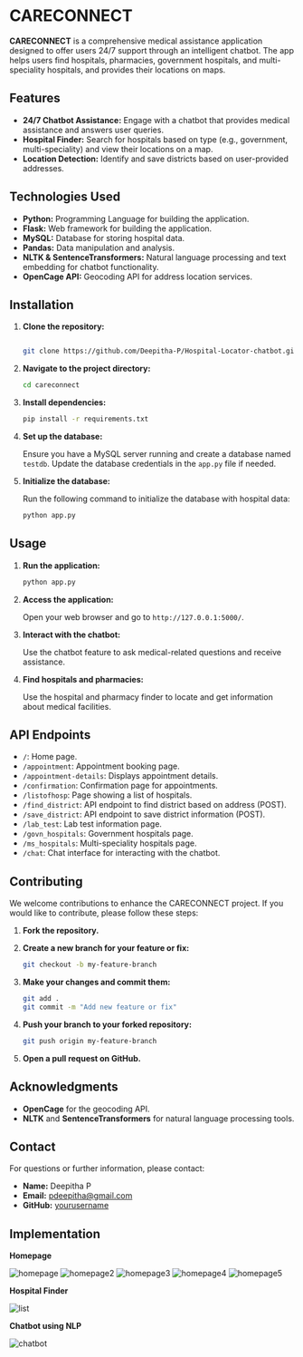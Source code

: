 # CARECONNECT

**CARECONNECT** is a comprehensive medical assistance application designed to offer users 24/7 support through an intelligent chatbot. The app helps users find hospitals, pharmacies, government hospitals, and multi-speciality hospitals, and provides their locations on maps. 

## Features

- **24/7 Chatbot Assistance:** Engage with a chatbot that provides medical assistance and answers user queries.
- **Hospital Finder:** Search for hospitals based on type (e.g., government, multi-speciality) and view their locations on a map.
- **Location Detection:** Identify and save districts based on user-provided addresses.

## Technologies Used

- **Python:** Programming Language for building the application.
- **Flask:** Web framework for building the application.
- **MySQL:** Database for storing hospital data.
- **Pandas:** Data manipulation and analysis.
- **NLTK & SentenceTransformers:** Natural language processing and text embedding for chatbot functionality.
- **OpenCage API:** Geocoding API for address location services.

## Installation

1. **Clone the repository:**

    ```bash
    
    git clone https://github.com/Deepitha-P/Hospital-Locator-chatbot.git
    ```

2. **Navigate to the project directory:**

    ```bash
    cd careconnect
    ```

3. **Install dependencies:**

    ```bash
    pip install -r requirements.txt
    ```

4. **Set up the database:**

    Ensure you have a MySQL server running and create a database named `testdb`. Update the database credentials in the `app.py` file if needed.

5. **Initialize the database:**

    Run the following command to initialize the database with hospital data:

    ```bash
    python app.py
    ```

## Usage

1. **Run the application:**

    ```bash
    python app.py
    ```

2. **Access the application:**
   
    Open your web browser and go to `http://127.0.0.1:5000/`.

3. **Interact with the chatbot:**

    Use the chatbot feature to ask medical-related questions and receive assistance.

4. **Find hospitals and pharmacies:**

    Use the hospital and pharmacy finder to locate and get information about medical facilities.

## API Endpoints

- `/`: Home page.
- `/appointment`: Appointment booking page.
- `/appointment-details`: Displays appointment details.
- `/confirmation`: Confirmation page for appointments.
- `/listofhosp`: Page showing a list of hospitals.
- `/find_district`: API endpoint to find district based on address (POST).
- `/save_district`: API endpoint to save district information (POST).
- `/lab_test`: Lab test information page.
- `/govn_hospitals`: Government hospitals page.
- `/ms_hospitals`: Multi-speciality hospitals page.
- `/chat`: Chat interface for interacting with the chatbot.

## Contributing

We welcome contributions to enhance the CARECONNECT project. If you would like to contribute, please follow these steps:

1. **Fork the repository.**
2. **Create a new branch for your feature or fix:**

    ```bash
    git checkout -b my-feature-branch
    ```

3. **Make your changes and commit them:**

    ```bash
    git add .
    git commit -m "Add new feature or fix"
    ```

4. **Push your branch to your forked repository:**

    ```bash
    git push origin my-feature-branch
    ```

5. **Open a pull request on GitHub.**


## Acknowledgments

- **OpenCage** for the geocoding API.
- **NLTK** and **SentenceTransformers** for natural language processing tools.

## Contact

For questions or further information, please contact:

- **Name:** Deepitha P
- **Email:** pdeepitha@gmail.com
- **GitHub:** [yourusername](https://github.com/Deepitha-P)

## Implementation

**Homepage**

![homepage](https://github.com/user-attachments/assets/1c5b262d-3289-4cd6-8529-925d4ddde901)
![homepage2](https://github.com/user-attachments/assets/76550882-fec3-4227-a236-7fae04ef9d53)
![homepage3](https://github.com/user-attachments/assets/588921b4-55b3-4762-8b0d-bf658e2b767e)
![homepage4](https://github.com/user-attachments/assets/6964b48c-272b-4c28-a003-eae0019c2ccf)
![homepage5](https://github.com/user-attachments/assets/aebf71df-daf7-40d3-8563-e33112d7772e)

**Hospital Finder**

![list](https://github.com/user-attachments/assets/6f71c84f-e496-4d9b-88eb-6d45383fb8ae)

**Chatbot using NLP**

![chatbot](https://github.com/user-attachments/assets/d47bb549-df0c-4772-b33b-18873df7dcf5)
